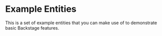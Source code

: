 # Example Entities

This is a set of example entities that you can make use of to demonstrate basic
Backstage features.
